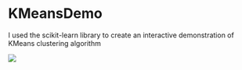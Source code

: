 # KMeansDemo

I used the scikit-learn library to create an interactive demonstration of KMeans clustering algorithm

![](https://media.giphy.com/media/1TSyR382IbSR7FhT3C/giphy.gif)
